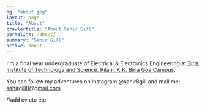 ```yaml
---
bg: "about.jpg"
layout: page
title: "About"
crawlertitle: "About Sahir Gill"
permalink: /about/
summary: "Sahir Gill"
active: about
---
```


I'm a final year undergraduate of Electrical & Electronics Engineering at [Birla Institute of Technology and Science, Pilani: K.K. Birla Goa Campus](http://www.bits-pilani.ac.in/Goa/index.aspx "Institute Homepage").

You can follow my adventures on Instagram @sahir8gill and mail me: sahirgill8@gmail.com

//add cv etc etc
